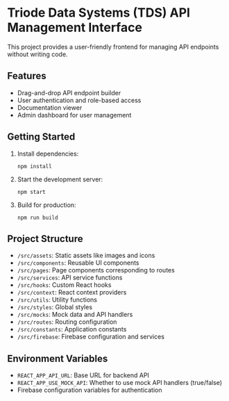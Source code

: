 # Triode Data Systems (TDS) API Management Interface

This project provides a user-friendly frontend for managing API endpoints without writing code.

## Features

- Drag-and-drop API endpoint builder
- User authentication and role-based access
- Documentation viewer
- Admin dashboard for user management

## Getting Started

1. Install dependencies:
   ```
   npm install
   ```

2. Start the development server:
   ```
   npm start
   ```

3. Build for production:
   ```
   npm run build
   ```

## Project Structure

- `/src/assets`: Static assets like images and icons
- `/src/components`: Reusable UI components
- `/src/pages`: Page components corresponding to routes
- `/src/services`: API service functions
- `/src/hooks`: Custom React hooks
- `/src/context`: React context providers
- `/src/utils`: Utility functions
- `/src/styles`: Global styles
- `/src/mocks`: Mock data and API handlers
- `/src/routes`: Routing configuration
- `/src/constants`: Application constants
- `/src/firebase`: Firebase configuration and services

## Environment Variables

- `REACT_APP_API_URL`: Base URL for backend API
- `REACT_APP_USE_MOCK_API`: Whether to use mock API handlers (true/false)
- Firebase configuration variables for authentication

